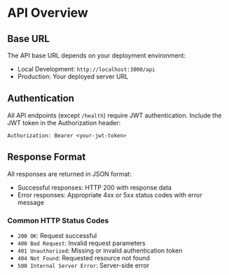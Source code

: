 # API Overview

## Base URL

The API base URL depends on your deployment environment:

* Local Development: `http://localhost:3000/api`
* Production: Your deployed server URL

## Authentication

All API endpoints (except `/health`) require JWT authentication. Include the JWT token in the Authorization header:

```http
Authorization: Bearer <your-jwt-token>
```

## Response Format

All responses are returned in JSON format:

* Successful responses: HTTP 200 with response data
* Error responses: Appropriate 4xx or 5xx status codes with error message

### Common HTTP Status Codes

* `200 OK`: Request successful
* `400 Bad Request`: Invalid request parameters
* `401 Unauthorized`: Missing or invalid authentication token
* `404 Not Found`: Requested resource not found
* `500 Internal Server Error`: Server-side error
